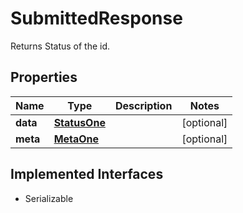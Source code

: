 

# SubmittedResponse

Returns Status of the id.

## Properties

Name | Type | Description | Notes
------------ | ------------- | ------------- | -------------
**data** | [**StatusOne**](StatusOne.md) |  |  [optional]
**meta** | [**MetaOne**](MetaOne.md) |  |  [optional]


## Implemented Interfaces

* Serializable


